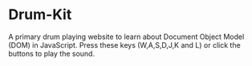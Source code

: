 # Drum-Kit
A primary drum playing website to learn about Document Object Model (DOM) in JavaScript.  Press these keys (W,A,S,D,J,K and L) or click the buttons to play the sound.
